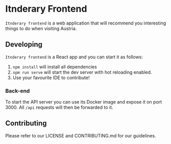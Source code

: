 # Itnderary Frontend

`Itnderary frontend` is a web application that will recommend you interesting things to do when visiting Austria.

## Developing

`Itnderary frontend` is a React app and you can start it as follows:

1. `npm install` will install all dependencies
2. `npm run serve` will start the dev server with hot reloading enabled.
3. Use your favourite IDE to contribute!

### Back-end

To start the API server you can use its Docker image and expose it on port 3000.
All `/api` requests will then be forwarded to it.

## Contributing

Please refer to our LICENSE and CONTRIBUTING.md for our guidelines.
